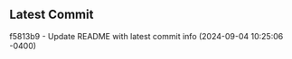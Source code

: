 
## Latest Commit
f5813b9 - Update README with latest commit info (2024-09-04 10:25:06 -0400) <Yunxi-Zhou>
